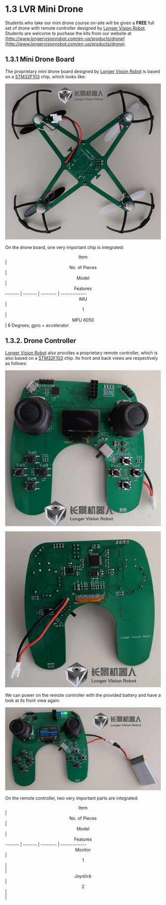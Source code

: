 # 1.3 LVR Mini Drone

Students who take our mini drone course on-site will be given a **FREE** full set of drone with remote controller designed by [Longer Vision Robot](http://www.longervisionrobot.com). Students are welcome to puchase the kits from our website at [http://www.longervisionrobot.com/en-us/products/drone](http://www.longervisionrobot.com/en-us/products/drone).


## 1.3.1 Mini Drone Board

The proprietary mini drone board designed by [Longer Vision Robot](http://www.longervisionrobot.com) is based on a [STM32F103](http://www.st.com/en/microcontrollers/stm32f103.html) chip, which looks like:

![LVR Mini Drone](./lvr_mini_drone.jpg)

On the drone board, one very important chip is integrated:

<center>Item</center> | <center>No. of Pieces</center> | <center>Model</center> | <center>Features</center>     
------- | ------- | -------- | -------------
<center>IMU</center> | <center>1</center> | <center>MPU 6050</center> | 6 Degrees, gyro + accelerator


## 1.3.2. Drone Controller

[Longer Vision Robot](http://www.longervisionrobot.com) also provides a proprietary remote controller, which is also based on a [STM32F103](http://www.st.com/en/microcontrollers/stm32f103.html) chip. Its front and back views are respectively as follows:


![LVR Mini Drone Controller - Front View](./lvr_mini_drone_controller_front.jpg)

![LVR Mini Drone Controller - Back View](./lvr_mini_drone_controller_back.jpg)


We can power on the remote controller with the provided battery and have a look at its front view again:

![LVR Mini Drone Controller - Front View When Powered On](./lvr_mini_drone_controller_front_poweron.jpg)

On the remote controller, two very important parts are integrated:

<center>Item</center> | <center>No. of Pieces</center> | <center>Model</center> | <center>Features</center>    
------- | ------- | -------- | -------------
<center>Monitor</center> | <center>1</center> | <center></center> | 
<center>Joystick</center> | <center>2</center> | <center></center> | 
